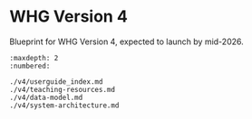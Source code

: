 # WHG Version 4

Blueprint for WHG Version 4, expected to launch by mid-2026.

```{toctree}
:maxdepth: 2
:numbered:

./v4/userguide_index.md
./v4/teaching-resources.md
./v4/data-model.md
./v4/system-architecture.md
```
